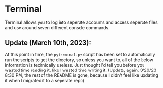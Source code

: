 # Terminal
Terminal allows you to log into seperate accounts and access seperate files and use around seven different console commands.


## Update (March 10th, 2023):
At this point in time, the `pyterminal.py` script has been set to automatically run the scripts to get the directory, so unless you want to, all of the below information is technically useless. Just thought I'd tell you before you wasted time reading it, like I wasted time writing it. (Update, again: 3/29/23 8:30 PM, the rest of the README is gone, because I didn't feel like updating it when I migrated it to a seperate repo)
